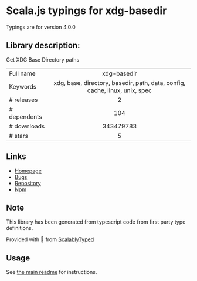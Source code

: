 
# Scala.js typings for xdg-basedir

Typings are for version 4.0.0

## Library description:
Get XDG Base Directory paths

|                    |                 |
| ------------------ | :-------------: |
| Full name          | xdg-basedir |
| Keywords           | xdg, base, directory, basedir, path, data, config, cache, linux, unix, spec |
| # releases         | 2 |
| # dependents       | 104 |
| # downloads        | 343479783 |
| # stars            | 5 |

## Links
- [Homepage](https://github.com/sindresorhus/xdg-basedir#readme)
- [Bugs](https://github.com/sindresorhus/xdg-basedir/issues)
- [Repository](https://github.com/sindresorhus/xdg-basedir)
- [Npm](https://www.npmjs.com/package/xdg-basedir)
    


## Note
This library has been generated from typescript code from first party type definitions.

Provided with :purple_heart: from [ScalablyTyped](https://github.com/oyvindberg/ScalablyTyped)

## Usage
See [the main readme](../../readme.md) for instructions.


